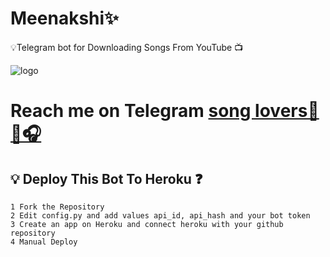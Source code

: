 # Meenakshi✨
💡Telegram bot for Downloading Songs From YouTube 📺 

![logo](https://telegra.ph/file/04828a131605f87a0cc7b.gif)
# Reach me on Telegram [song lovers🎵🎸🎧](https://telegram.me/movies_songs_tj)
## 💡 Deploy This Bot To Heroku ❓️
```
1 Fork the Repository
2 Edit config.py and add values api_id, api_hash and your bot token
3 Create an app on Heroku and connect heroku with your github repository 
4 Manual Deploy 
```